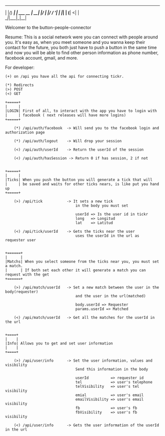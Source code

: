  _   _      _         
| |_(_) ___| | ___ __ 
| __| |/ __| |/ / '__|
| |_| | (__|   <| |   
 \__|_|\___|_|\_\_|   
                      
Welcomer to the button-people-connector


Resume: This is a social network were you can connect with people around you.
			It's easy as, when you meet someone and you wanna keep their contact for the future, you both just have to push a button in the same time and now you will be able to find other person information as phone number, facebook account, gmail, and more.



For developer:

	(+) on /api you have all the api for connecting tickr.				 

	(*) Redirects
	(>) POST
	(<) GET                 

	+=====+
	|     |
	|LOGIN| First of all, to interact with the app you have to login with 
	|	  |	facebook ( next releases will have more logins)
	+=====+

		(*) /api/auth/facebook	-> Will send you to the facebook login and authorization page

		(*) /api/auth/logout	-> Will drop your session

		(<) /api/auth/userId 	-> Return the userId of the session

		(<) /api/auth/hasSession -> Return 0 if has session, 2 if not


	+=====+
	|	  |
	|Ticks| When you push the button you will generate a tick that will 
	|	  |	be saved and waits for other ticks nears, is like put you hand up
	+=====+

		(>) /api/tick 			-> It sets a new tick
									in the body you must set

									userId => Is the user id in tickr
									long   => Longitud
									lat    => Latitud	

	 	(<) /api/tick/userId	-> Gets the ticks near the user 
	 								uses the userId in the url as requester user


	+======+
	|	   |
	|Matchs| When you select someone from the ticks near you, you must set a match.
	|	   | If both set each other it will generate a match you can request with the get
	+======+

		(>) /api/match/userId	-> Set a new match between the user in the body(requester)
									and the user in the url(matched) 

									body.userId => Requester
									params.userId => Matched

		(<) /api/match/userId	-> Get all the matches for the userId in the url


	+====+
	|	 |
	|Info| Allows you to get and set user information
	|    | 
	+====+

		(>) /api/user/info 		-> Set the user information, values and visibility 
									Send this information in the body

									userId 			=> requester id
									tel 			=> user's telephone
									telVisibility 	=> user's tel visibility
									emial 			=> user's email
									emailVisibility => user's email visibility
									fb 				=> user's fb
									fbVisibility 	=> user's fb visibility

		(<) /api/user/info 		-> Gets the user information of the userId in the url
